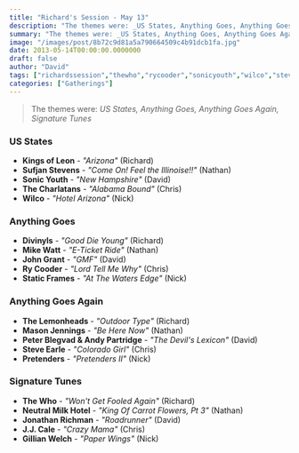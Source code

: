```yaml
---
title: "Richard's Session - May 13"
description: "The themes were: _US States, Anything Goes, Anything Goes Again, Signature Tunes_"
summary: "The themes were: _US States, Anything Goes, Anything Goes Again, Signature Tunes_"
image: "/images/post/8b72c9d81a5a790664509c4b91dcb1fa.jpg"
date: 2013-05-14T00:00:00.0000000
draft: false
author: "David"
tags: ["richardssession","thewho","rycooder","sonicyouth","wilco","steveearle","pretenders","gillianwelch","jonathanrichman","johngrant","divinyls","kingsofleon","sufjanstevens","thecharlatans","thelemonheads","neutralmilkhotel","jjcale","mikewatt","staticframes","peterblegvad","masonjennings","andypartridge"]
categories: ["Gatherings"]
---
```

> The themes were: _US States, Anything Goes, Anything Goes Again, Signature Tunes_
### US States
- **Kings of Leon** - _"Arizona"_ (Richard)
- **Sufjan Stevens** - _"Come On! Feel the Illinoise!!"_ (Nathan)
- **Sonic Youth** - _"New Hampshire"_ (David)
- **The Charlatans** - _"Alabama Bound"_ (Chris)
- **Wilco** - _"Hotel Arizona"_ (Nick)
### Anything Goes
- **Divinyls** - _"Good Die Young"_ (Richard)
- **Mike Watt** - _"E-Ticket Ride"_ (Nathan)
- **John Grant** - _"GMF"_ (David)
- **Ry Cooder** - _"Lord Tell Me Why"_ (Chris)
- **Static Frames** - _"At The Waters Edge"_ (Nick)
### Anything Goes Again
- **The Lemonheads** - _"Outdoor Type"_ (Richard)
- **Mason Jennings** - _"Be Here Now"_ (Nathan)
- **Peter Blegvad & Andy Partridge** - _"The Devil's Lexicon"_ (David)
- **Steve Earle** - _"Colorado Girl"_ (Chris)
- **Pretenders** - _"Pretenders II"_ (Nick)
### Signature Tunes
- **The Who** - _"Won't Get Fooled Again"_ (Richard)
- **Neutral Milk Hotel** - _"King Of Carrot Flowers, Pt 3"_ (Nathan)
- **Jonathan Richman** - _"Roadrunner"_ (David)
- **J.J. Cale** - _"Crazy Mama"_ (Chris)
- **Gillian Welch** - _"Paper Wings"_ (Nick)
